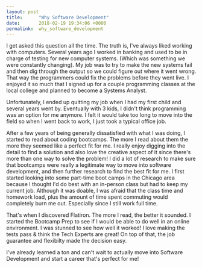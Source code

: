 ```yaml
---
layout: post
title:      "Why Software Development"
date:       2018-02-19 19:34:06 +0000
permalink:  why_software_development
---
```




I get asked this question all the time. The truth is, I've always liked working with computers. Several years ago I worked in banking and used to be in charge of testing for new computer systems. (Which was something we were constantly changing). My job was to try to make the new systems fail  and then dig through the output so we could figure out where it went wrong.  That way the programmers could fix the problems before they went live. I enjoyed it so much that I signed up for a couple programming classes at the local college and planned to become a Systems Analyst. 

Unfortunately, I ended up quitting my job when I had my first child and several years went by. Eventually with  3 kids, I didn't think programming was an option for me anymore.  I felt it would take too long to move into the field so when I went back to work, I just took a typical office job. 

After a few years of being generally dissatisfied with what I was doing, I started to read about coding bootcamps. The more I read about them the more they seemed like a perfect fit for me.  I really enjoy digging into the detail to find a solution and also love the creative aspect of it since there's more than one way to solve the problem!  I did a lot of research to make sure that bootcamps were really a legitimate way to move into software development, and then further research to find the best fit for me.  I first started looking into some part-time boot camps in the Chicago area because I thought I'd do best with an in-person class but  had to keep my current job.  Although it was doable, I was afraid that the class time and homework load, plus the amount of time spent commuting would completely burn me out. Especially since I still work full time.

That's when I discovered Flatiron.  The more I read, the better it sounded.  I started the Bootcamp Prep to see if I would be able to do well in an online environment.  I was stunned to see how well it worked! I love making the tests pass & think the Tech Experts are great! On top of that, the job guarantee and flexibilty made the decision easy.

I've already learned a ton and can't wait to actually move into Software Development and start a career that's perfect for me!

